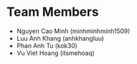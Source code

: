 # Team Members
- Nguyen Cao Minh (minhminhminh1509)
- Luu Anh Khang (anhkhangluu)
- Phan Anh Tu (kok30)
- Vu Viet Hoang (itsmehoaq)

